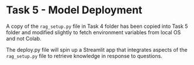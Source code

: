 
# Task 5 - Model Deployment

A copy of the `rag_setup.py` file in Task 4 folder has been copied into Task 5 folder and modified slightly to fetch environment variables from local OS and not Colab.

The deploy.py file will spin up a Streamlit app that integrates aspects of the `rag_setup.py` file to retrieve knowledge in response to questions.


